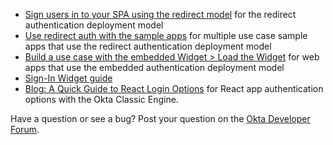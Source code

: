 * [Sign users in to your SPA using the redirect model](/docs/guides/sign-into-spa-redirect/react/main/) for the redirect authentication deployment model
* [Use redirect auth with the sample apps](/docs/guides/sampleapp-oie-redirectauth/) for multiple use case sample apps that use the redirect authentication deployment model
* [Build a use case with the embedded Widget > Load the Widget](/docs/guides/oie-embedded-widget-use-case-load/) for web apps that use the embedded authentication deployment model
* [Sign-In Widget guide](/code/javascript/okta_sign-in_widget)
* [Blog: A Quick Guide to React Login Options](https://developer.okta.com/blog/2020/12/16/react-login) for React app authentication options with the Okta Classic Engine.

Have a question or see a bug? Post your question on the [Okta Developer Forum](https://devforum.okta.com/).
